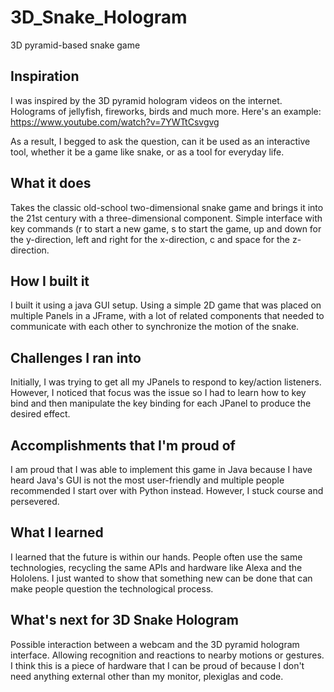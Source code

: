 # 3D_Snake_Hologram
3D pyramid-based snake game

## Inspiration

I was inspired by the 3D pyramid hologram videos on the internet. Holograms of jellyfish, fireworks, birds and much more. Here's an example: https://www.youtube.com/watch?v=7YWTtCsvgvg 

As a result, I begged to ask the question, can it be used as an interactive tool, whether it be a game like snake, or as a tool for everyday life.

## What it does

Takes the classic old-school two-dimensional snake game and brings it into the 21st century with a three-dimensional component. Simple interface with key commands (r to start a new game, s to start the game, up and down for the y-direction, left and right for the x-direction, c and space for the z-direction.

## How I built it

I built it using a java GUI setup. Using a simple 2D game that was placed on multiple Panels in a JFrame, with a lot of related components that needed to communicate with each other to synchronize the motion of the snake.

## Challenges I ran into

Initially, I was trying to get all my JPanels to respond to key/action listeners. However, I noticed that focus was the issue so I had to learn how to key bind and then manipulate the key binding for each JPanel to produce the desired effect.

## Accomplishments that I'm proud of

I am proud that I was able to implement this game in Java because I have heard Java's GUI is not the most user-friendly and multiple people recommended I start over with Python instead. However, I stuck course and persevered.

## What I learned

I learned that the future is within our hands. People often use the same technologies, recycling the same APIs and hardware like Alexa and the Hololens. I just wanted to show that something new can be done that can make people question the technological process.

## What's next for 3D Snake Hologram

Possible interaction between a webcam and the 3D pyramid hologram interface. Allowing recognition and reactions to nearby motions or gestures. I think this is a piece of hardware that I can be proud of because I don't need anything external other than my monitor, plexiglas and code.

